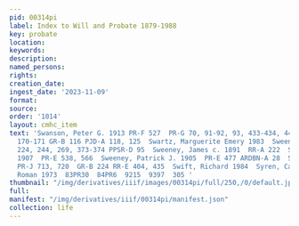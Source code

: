 ```yaml
---
pid: 00314pi
label: Index to Will and Probate 1879-1988
key: probate
location: 
keywords: 
description: 
named_persons: 
rights: 
creation_date: 
ingest_date: '2023-11-09'
format: 
source: 
order: '1014'
layout: cmhc_item
text: 'Swanson, Peter G. 1913 PR-F 527  PR-G 70, 91-92, 93, 433-434, 449-450  PR-H
  170-171 GR-B 116 PJD-A 118, 125  Swartz, Marguerite Emery 1983  Sweeney, Edward  PR-D
  224, 244, 269, 373-374 PPSR-D 95  Sweeney, James c. 1891  RR-A 222  Sweeney, Jeremiah
  1907  PR-E 538, 566  Sweeney, Patrick J. 1905  PR-E 477 ARDBN-A 28  Swenson, John
  PR-J 713, 720  GR-B 224 RR-E 404, 435  Swift, Richard 1984  Syren, Carl J. 1967  Szwed,
  Roman 1973  83PR30  84PR6  9215  9397  305 '
thumbnail: "/img/derivatives/iiif/images/00314pi/full/250,/0/default.jpg"
full: 
manifest: "/img/derivatives/iiif/00314pi/manifest.json"
collection: life
---
```


